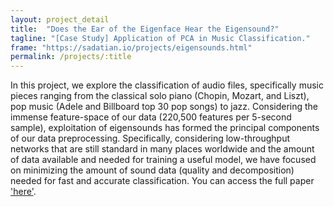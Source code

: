 ```yaml
---
layout: project_detail
title:  "Does the Ear of the Eigenface Hear the Eigensound?"
tagline: "[Case Study] Application of PCA in Music Classification."
frame: "https://sadatian.io/projects/eigensounds.html"
permalink: /projects/:title
---
```

In this project, we explore the classification of audio files, specifically music pieces ranging from the classical solo piano (Chopin, Mozart, and Liszt), pop music (Adele and Billboard top 30 pop songs) to jazz. Considering the immense feature-space of our data (220,500 features per 5-second sample), exploitation of eigensounds has formed the principal components of our data preprocessing. Specifically, considering low-throughput networks that are still standard in many places worldwide and the amount of data available and needed for training a useful model, we have focused on minimizing the amount of sound data (quality and decomposition) needed for fast and accurate classification. You can access the full paper ['here'](https://sadatian.io/projects/Eigensounds.pdf).